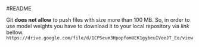 #README

Git **does not allow** to push files with size more than 100 MB.
So, in order to use model weights you have to download it to your local repository via *link* bellow.
```https://drive.google.com/file/d/1CPSeum3HpopfomUEK1gybeuIVoeJT_Eo/view```
